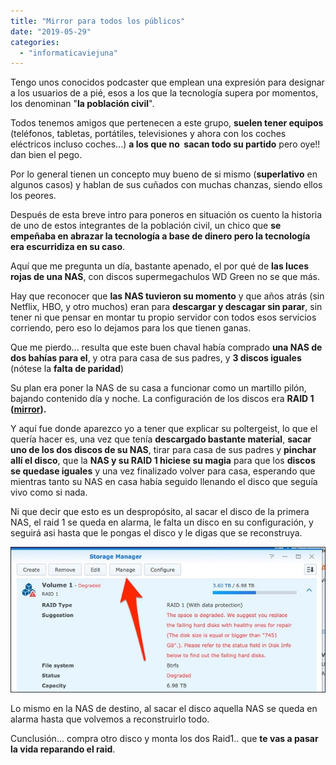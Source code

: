 ```yaml
---
title: "Mirror para todos los públicos"
date: "2019-05-29"
categories: 
  - "informaticaviejuna"
---
```


Tengo unos conocidos podcaster que emplean una expresión para designar a los usuarios de a pié, esos a los que la tecnología supera por momentos, los denominan "**la población civil**".

Todos tenemos amigos que pertenecen a este grupo, **suelen tener equipos** (teléfonos, tabletas, portátiles, televisiones y ahora con los coches eléctricos incluso coches...) **a los que no  sacan todo su partido** pero oye!! dan bien el pego.

Por lo general tienen un concepto muy bueno de si mismo (**superlativo** en algunos casos) y hablan de sus cuñados con muchas chanzas, siendo ellos los peores.

Después de esta breve intro para poneros en situación os cuento la historia de uno de estos integrantes de la población civil, un chico que **se empeñaba en abrazar la tecnología a base de dinero pero la tecnología era escurridiza en su caso**.

Aquí que me pregunta un día, bastante apenado, el por qué de **las luces rojas de una NAS**, con discos supermegachulos WD Green no se que más.

Hay que reconocer que **las NAS tuvieron su momento** y que años atrás (sin Netflix, HBO, y otro muchos) eran para **descargar y descagar sin parar**, sin tener ni que pensar en montar tu propio servidor con todos esos servicios corriendo, pero eso lo dejamos para los que tienen ganas.

Que me pierdo... resulta que este buen chaval había comprado **una NAS de dos bahías para el**, y otra para casa de sus padres, y **3 discos iguales** (nótese la **falta de paridad**)

Su plan era poner la NAS de su casa a funcionar como un martillo pilón, bajando contenido día y noche. La configuración de los discos era **RAID 1 ([mirror](https://es.wikipedia.org/wiki/RAID#RAID_1_(espejo))).**

Y aquí fue donde aparezco yo a tener que explicar su poltergeist, lo que el quería hacer es, una vez que tenía **descargado bastante material**, **sacar uno de los dos discos de su NAS**, tirar para casa de sus padres y **pinchar allí el disco**, que la **NAS y su RAID 1 hiciese su magia** para que los **discos se quedase iguales** y una vez finalizado volver para casa, esperando que mientras tanto su NAS en casa había seguido llenando el disco que seguía vivo como si nada.

Ni que decir que esto es un despropósito, al sacar el disco de la primera NAS, el raid 1 se queda en alarma, le falta un disco en su configuración, y seguirá asi hasta que le pongas el disco y le digas que se reconstruya.

![](images/xScreen_Shot_2018-05-04_at_8_43_17_AM.jpg.pagespeed.gpjpjwpjwsjsrjrprwricpmd.ic_.vtdD56cB1Q.jpg)

Lo mismo en la NAS de destino, al sacar el disco aquella NAS se queda en alarma hasta que volvemos a reconstruirlo todo.

Cunclusión... compra otro disco y monta los dos Raid1.. que **te vas a pasar la vida reparando el raid**.
